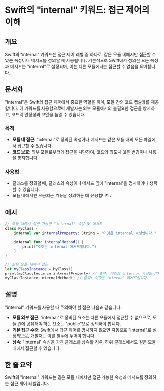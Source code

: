 <!--
Meta Description: # Swift의 "internal" 키워드: 접근 제어의 이해 ## 개요 Swift의 "internal" 키워드는 접근 제어 레벨 중 하나로, 같은 모듈 내에서만 접근할 수 있는 속성이나 메서드를 정의할 때 사용됩니다. 기본적으로 Swift에서 정의한 모든 속성과 메서...
Meta Keywords: internal, 접근할, swift의, 있습니다, 이것은
-->

# Swift의 "internal" 키워드: 접근 제어의 이해

## 개요
Swift의 "internal" 키워드는 접근 제어 레벨 중 하나로, 같은 모듈 내에서만 접근할 수 있는 속성이나 메서드를 정의할 때 사용됩니다. 기본적으로 Swift에서 정의한 모든 속성과 메서드는 "internal"로 설정되며, 이는 다른 모듈에서는 접근할 수 없음을 의미합니다. 

## 문서화
"internal"은 Swift의 접근 제어에서 중요한 역할을 하며, 모듈 간의 코드 캡슐화를 제공합니다. 이 키워드를 사용함으로써 개발자는 외부 모듈에서의 불필요한 접근을 방지하고, 코드의 안정성과 보안을 높일 수 있습니다.

### 목적
- **모듈 내 접근**: "internal"로 정의된 속성이나 메서드는 같은 모듈 내의 모든 파일에서 접근할 수 있습니다.
- **코드 보호**: 외부 모듈로부터의 접근을 차단하여, 코드의 의도치 않은 변경이나 사용을 방지합니다.

### 사용법
- 클래스를 정의할 때, 클래스의 속성이나 메서드 앞에 "internal"을 명시하거나 생략할 수 있습니다. 
- 모듈 내에서만 사용되는 기능을 정의하는 데 유용합니다.

## 예시
```swift
// 모듈 내에서 접근 가능한 "internal" 속성 및 메서드
class MyClass {
    internal var internalProperty: String = "이것은 internal 속성입니다."
    
    internal func internalMethod() {
        print("이것은 internal 메서드입니다.")
    }
}

// 같은 모듈 내에서 접근
let myClassInstance = MyClass()
print(myClassInstance.internalProperty) // 출력: 이것은 internal 속성입니다.
myClassInstance.internalMethod() // 출력: 이것은 internal 메서드입니다.
```

## 설명
"internal" 키워드를 사용할 때 주의해야 할 점은 다음과 같습니다:
- **모듈 외부 접근**: "internal"로 정의된 요소는 다른 모듈에서 접근할 수 없으므로, 모듈 간에 공유해야 하는 요소는 "public"으로 정의해야 합니다.
- **기본 접근 수준**: Swift에서 접근 제어를 명시하지 않으면 자동으로 "internal"로 설정되므로, 개발자는 이를 염두에 두어야 합니다.
- **상속**: "internal" 속성을 가진 클래스를 상속할 경우, 하위 클래스에서도 같은 모듈 내에서 접근할 수 있습니다.

## 한 줄 요약
Swift의 "internal" 키워드는 같은 모듈 내에서만 접근 가능한 속성과 메서드를 정의하는 접근 제어 레벨입니다.